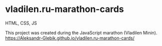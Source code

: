 # vladilen.ru-marathon-cards

HTML, CSS, JS

This project was created during the JavaScript marathon (Vladilen Minin).
https://Aleksandr-Glebik.github.io/vladilen.ru-marathon-cards/
